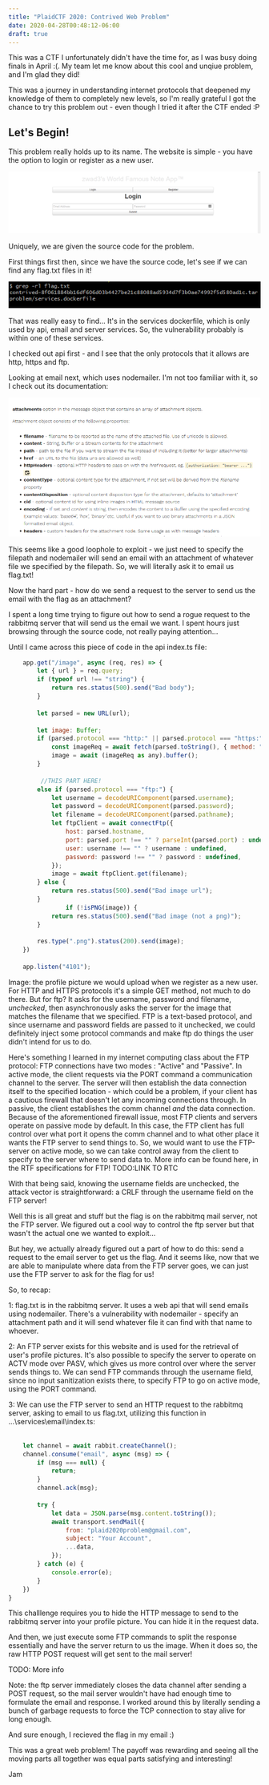 ```yaml
---
title: "PlaidCTF 2020: Contrived Web Problem"
date: 2020-04-28T00:48:12-06:00
draft: true
---
```



This was a CTF I unfortunately didn't have the time for, as I was busy doing finals in April :(. My team let me know about this cool and unqiue problem, and I'm glad they did! 
<!--more-->


This was a journey in understanding internet protocols that deepened my knowledge of them to completely new levels, so I'm really grateful I got the chance to try this problem out - even though I tried it after the CTF ended :P



Let's Begin!
----

This problem really holds up to its name. The website is simple - you have the option to login or register as a new user. 

![CWP01](https://raw.githubusercontent.com/jamiepoli/JamvieCTF/master/content/images/CWP01.png)

Uniquely, we are given the source code for the problem. 

First things first then, since we have the source code, let's see if we can find any flag.txt files in it! 

![CWP03](https://raw.githubusercontent.com/jamiepoli/JamvieCTF/master/content/images/CWP03.png)

That was really easy to find...
It's in the services dockerfile, which is only used by api, email and server services. So, the vulnerability probably is within one of these services. 

I checked out api first - and I see that the only protocols that it allows are http, https and ftp. 

Looking at email next, which uses nodemailer. I'm not too familiar with it, so I check out its documentation: 

![CWP02](https://raw.githubusercontent.com/jamiepoli/JamvieCTF/master/content/images/CWP02.png)

This seems like a good loophole to exploit - we just need to specify the filepath and nodemailer will send an email with an attachment of whatever file we specified by the filepath. So, we will literally ask it to email us flag.txt! 

Now the hard part - how do we send a request to the server to send us the email with the flag as an attachment? 

I spent a long time trying to figure out how to send a rogue request to the rabbitmq server that will send us the email we want. I spent hours just browsing through the source code, not really paying attention... 

Until I came across this piece of code in the api index.ts file: 

```js
    app.get("/image", async (req, res) => {
        let { url } = req.query;
        if (typeof url !== "string") {
            return res.status(500).send("Bad body");
        }

        let parsed = new URL(url);

        let image: Buffer;
        if (parsed.protocol === "http:" || parsed.protocol === "https:") {
            const imageReq = await fetch(parsed.toString(), { method: "GET" });
            image = await (imageReq as any).buffer();
        } 
        
         //THIS PART HERE!
        else if (parsed.protocol === "ftp:") {
            let username = decodeURIComponent(parsed.username);
            let password = decodeURIComponent(parsed.password);
            let filename = decodeURIComponent(parsed.pathname);
            let ftpClient = await connectFtp({
                host: parsed.hostname,
                port: parsed.port !== "" ? parseInt(parsed.port) : undefined,
                user: username !== "" ? username : undefined,
                password: password !== "" ? password : undefined,
            });
            image = await ftpClient.get(filename);
        } else {
            return res.status(500).send("Bad image url");
        }
                if (!isPNG(image)) {
            return res.status(500).send("Bad image (not a png)");
        }

        res.type(".png").status(200).send(image);
    })

    app.listen("4101");

```
Image: the profile picture we would upload when we register as a new user. For HTTP and HTTPS protocols it's a simple GET method, not much to do there. But for ftp? 
It asks for the username, password and filename, _unchecked_, then asynchronously asks the server for the image that matches the filename that we specified. 
FTP is a text-based protocol, and since username and password fields are passed to it unchecked, we could definitely inject some protocol commands and make ftp do things the user didn't intend for us to do.

Here's something I learned in my internet computing class about the FTP protocol: FTP connections have two modes : "Active" and "Passive". In active mode, the client requests via the PORT command a communication channel to the server. The server will then establish the data connection itself to the specified location - which could be a problem, if your client has a cautious firewall that doesn't let any incoming connections through. 
In passive, the client establishes the comm channel _and_ the data connection. Because of the aforementioned firewall issue, most FTP clients and servers operate on passive mode by default. In this case, the FTP client has full control over what port it opens the comm channel and to what other place it wants the FTP server to send things to. So, we would want to use the FTP-server on active mode, so we can take control away from the client to specify to the server where to send data to. 
More info can be found here, in the RTF specifications for FTP! TODO:LINK TO RTC

With that being said, knowing the username fields are unchecked, the attack vector is straightforward: a CRLF through the username field on the FTP server! 

Well this is all great and stuff but the flag is on the rabbitmq mail server, not the FTP server. We figured out a cool way to control the ftp server but that wasn't the actual one we wanted to exploit...

But hey, we actually already figured out a part of how to do this: send a request to the email server to get us the flag. And it seems like, now that we are able to manipulate where data from the FTP server goes, we can just use the FTP server to ask for the flag for us!

So, to recap:

1: flag.txt is in the rabbitmq server. It uses a web api that will send emails using nodemailer. There's a vulnerability with nodemailer - specify an attachment path and it will send whatever file it can find with that name to whoever. 

2: An FTP server exists for this website and is used for the retrieval of user's profile pictures. It's also possible to specify the server to operate on ACTV mode over PASV, which gives us more control over where the server sends things to. We can send FTP commands through the username field, since no input sanitization exists there, to specify FTP to go on active mode, using the PORT command.

3: We can use the FTP server to send an HTTP request to the rabbitmq server, asking to email to us flag.txt, utilizing this function in ...\services\email\index.ts:

```js

    let channel = await rabbit.createChannel();
    channel.consume("email", async (msg) => {
        if (msg === null) {
            return;
        }
        channel.ack(msg);

        try {
            let data = JSON.parse(msg.content.toString());
            await transport.sendMail({
                from: "plaid2020problem@gmail.com",
                subject: "Your Account",
                ...data,
            });
        } catch (e) {
            console.error(e);
        }
    })
}
```


This challlenge requires you to hide the HTTP message to send to the rabbitmq server into your profile picture. You can hide it in the request data. 

And then, we just execute some FTP commands to split the response essentially and have the server return to us the image. When it does so, the raw HTTP POST request will get sent to the mail server! 

TODO: More info

Note: the ftp server immediately closes the data channel after sending a POST request, so the mail server wouldn't have had enough time to formulate the email and response. I worked around this by literally sending a bunch of garbage requests to force the TCP connection to stay alive for long enough.

And sure enough, I recieved the flag in my email :)

This was a great web problem! The payoff was rewarding and seeing all the moving parts all together was equal parts satisfying and interesting! 

Jam